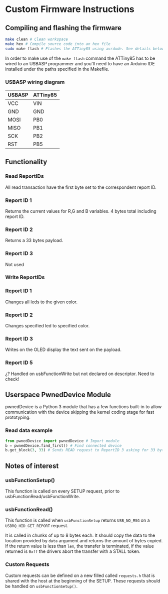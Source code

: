 # Custom Firmware Instructions

## Compiling and flashing the firmware
```bash
make clean # Clean workspace
make hex # Compile source code into an hex file
sudo make flash # Flashes the ATTiny85 using avrdude. See details below
```

In order to make use of the `make flash` command the ATTiny85 has to be wired to an USBASP programmer and you'll need to have an Arduino IDE installed under the paths specified in the Makefile.

### USBASP wiring diagram

| USBASP | ATTiny85 |
| ------ | -------- |
| VCC    | VIN      |
| GND    | GND      |
| MOSI   | PB0      |
| MISO   | PB1      |
| SCK    | PB2      |
| RST    | PB5      |

## Functionality

### Read ReportIDs

All read transaction have the first byte set to the correspondent report ID.

### Report ID 1

Returns the current values for R,G and B variables. 4 bytes total including report ID.

### Report ID 2

Returns a 33 bytes payload.

### Report ID 3

Not used

### Write ReportIDs
### Report ID 1

Changes all leds to the given color.

### Report ID 2

Changes specified led to specified color.

### Report ID 3

Writes on the OLED display the text sent on the payload.

### Report ID 5

¿? Handled on usbFunctionWrite but not declared on descriptor. Need to check!

## Userspace PwnedDevice Module

pwnedDevice is a Python 3 module that has a few functions built-in to allow communication with the device skipping the kernel coding stage for fast prototyping.

### Read data example

```python
from pwnedDevice import pwnedDevice # Import module
b = pwnedDevice.find_first() # Find connected device
b.get_block(3, 33) # Sends READ request to ReportID 3 asking for 33 bytes of data.

```



## Notes of interest

### usbFunctionSetup()

This function is called on every SETUP request, prior to usbFunctionRead/usbFunctionWrite.

### usbFunctionRead()

This function is called when `usbFunctionSetup` returns `USB_NO_MSG` on a `USBRQ_HID_GET_REPORT` request.

It is called in chunks of up to 8 bytes each. It should copy the data to the location provided by `data` argument and returns the amount of bytes copied. If the return value is less than `len`, the transfer is terminated, if the value returned is `0xff` the drivers abort the transfer with a STALL token.

### Custom Requests

Custom requests can be defined on a new filled called `requests.h` that is shared with the host at the beginning of the SETUP. These requests should be handled on `usbFunctionSetup()`.